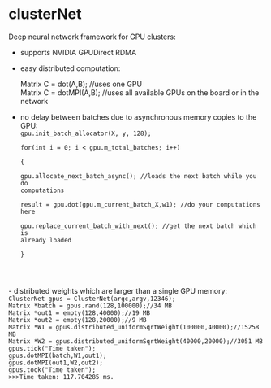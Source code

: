 clusterNet
==============

Deep neural network framework for GPU clusters:

- supports NVIDIA GPUDirect RDMA
- easy distributed computation:

	Matrix C = dot(A,B); 	//uses one GPU  
	Matrix C = dotMPI(A,B); //uses all available GPUs on the board or in the network  
- no delay between batches due to asynchronous memory copies to the GPU:  
<code>gpu.init_batch_allocator(X, y, 128);  
	for(int i = 0; i < gpu.m_total_batches; i++)  
		{  
	  	gpu.allocate_next_batch_async(); //loads the next batch while you do computations  
	  	result = gpu.dot(gpu.m_current_batch_X,w1); //do your computations here  
	  	gpu.replace_current_batch_with_next(); //get the next batch which is already loaded  
		}  
</code>  
- distributed weights which are larger than a single GPU memory:  
<code>  
ClusterNet gpus = ClusterNet(argc,argv,12346);  
Matrix *batch = gpus.rand(128,100000);//34 MB  
Matrix *out1 = empty(128,40000);//19 MB  
Matrix *out2 = empty(128,20000);//9 MB  
Matrix *W1 = gpus.distributed_uniformSqrtWeight(100000,40000);//15258 MB  
Matrix *W2 = gpus.distributed_uniformSqrtWeight(40000,20000);//3051 MB  
gpus.tick("Time taken");  
gpus.dotMPI(batch,W1,out1);  
gpus.dotMPI(out1,W2,out2);  
gpus.tock("Time taken");  
>>>Time taken: 117.704285 ms.
</code>
	  
  
